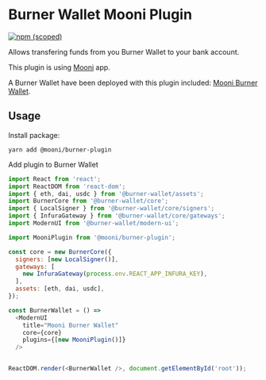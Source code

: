 # Burner Wallet Mooni Plugin

[![npm (scoped)](https://img.shields.io/npm/v/@mooni/burner-plugin)](https://www.npmjs.com/package/@mooni/burner-plugin)

Allows transfering funds from you Burner Wallet to your bank account. 

This plugin is using [Mooni](https://mooni.tech) app.

A Burner Wallet have been deployed with this plugin included: [Mooni Burner Wallet](https://burner.mooni.tech).

## Usage

Install package:

```
yarn add @mooni/burner-plugin
```

Add plugin to Burner Wallet

```javascript
import React from 'react';
import ReactDOM from 'react-dom';
import { eth, dai, usdc } from '@burner-wallet/assets';
import BurnerCore from '@burner-wallet/core';
import { LocalSigner } from '@burner-wallet/core/signers';
import { InfuraGateway } from '@burner-wallet/core/gateways';
import ModernUI from '@burner-wallet/modern-ui';

import MooniPlugin from '@mooni/burner-plugin';

const core = new BurnerCore({
  signers: [new LocalSigner()],
  gateways: [
    new InfuraGateway(process.env.REACT_APP_INFURA_KEY),
  ],
  assets: [eth, dai, usdc],
});

const BurnerWallet = () =>
  <ModernUI
    title="Mooni Burner Wallet"
    core={core}
    plugins={[new MooniPlugin()]}
  />


ReactDOM.render(<BurnerWallet />, document.getElementById('root'));
```
